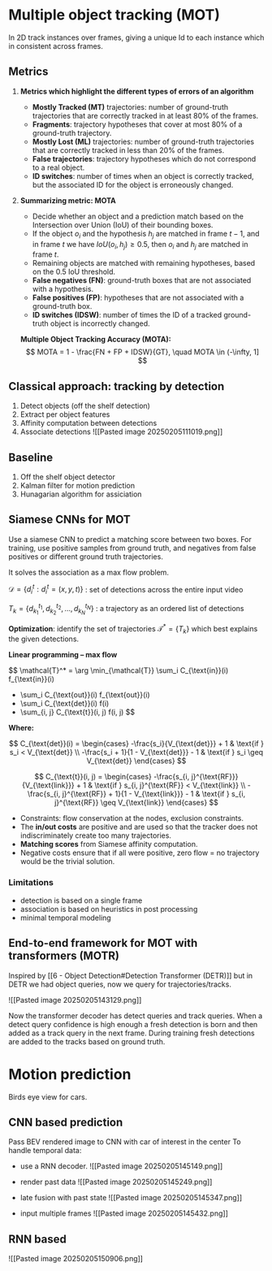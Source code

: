 
# Multiple object tracking (MOT) 
In 2D track instances over frames, giving a unique Id to each instance which in consistent across frames. 

## Metrics 
1. **Metrics which highlight the different types of errors of an algorithm**
   - **Mostly Tracked (MT)** trajectories: number of ground-truth trajectories that are correctly tracked in at least 80% of the frames.
   - **Fragments**: trajectory hypotheses that cover at most 80% of a ground-truth trajectory.
   - **Mostly Lost (ML)** trajectories: number of ground-truth trajectories that are correctly tracked in less than 20% of the frames.
   - **False trajectories**: trajectory hypotheses which do not correspond to a real object.
   - **ID switches**: number of times when an object is correctly tracked, but the associated ID for the object is erroneously changed.

2. **Summarizing metric: MOTA**
   - Decide whether an object and a prediction match based on the Intersection over Union (IoU) of their bounding boxes.
   - If the object $o_i$ and the hypothesis $h_j$ are matched in frame $t-1$, and in frame $t$ we have $IoU(o_i, h_j) \geq 0.5$, then $o_i$ and $h_j$ are matched in frame $t$.
   - Remaining objects are matched with remaining hypotheses, based on the 0.5 IoU threshold.
   - **False negatives (FN)**: ground-truth boxes that are not associated with a hypothesis.
   - **False positives (FP)**: hypotheses that are not associated with a ground-truth box.
   - **ID switches (IDSW)**: number of times the ID of a tracked ground-truth object is incorrectly changed.

   **Multiple Object Tracking Accuracy (MOTA):**
   $$
   MOTA = 1 - \frac{FN + FP + IDSW}{GT}, \quad MOTA \in (-\infty, 1]
   $$

## Classical approach: tracking by detection
1. Detect objects (off the shelf detection)
2. Extract per object features
3. Affinity computation between detections
4. Associate detections
![[Pasted image 20250205111019.png]]


## Baseline 
1. Off the shelf object detector
2. Kalman filter for motion prediction
3. Hunagarian algorithm for assiciation


## Siamese CNNs for MOT
Use a siamese CNN to predict a matching score between two boxes. 
For training, use positive samples from ground truth, and negatives from false positives or different ground truth trajectories. 

It solves the association as a max flow problem. 

$\mathcal{D} = \{d_i^t : d_i^t = (x, y, t)\}$ : set of detections across the entire input video

$T_k = \{d_{k_1}^{t_1}, d_{k_2}^{t_2}, \ldots, d_{k_N}^{t_N}\}$ : a trajectory as an ordered list of detections

**Optimization**: identify the set of trajectories $\mathcal{T}^* = \{T_k\}$ which best explains the given detections.

**Linear programming – max flow**

$$
\mathcal{T}^* = \arg \min_{\mathcal{T}} \sum_i C_{\text{in}}(i) f_{\text{in}}(i) 
+ \sum_i C_{\text{out}}(i) f_{\text{out}}(i) 
+ \sum_i C_{\text{det}}(i) f(i) 
+ \sum_{i, j} C_{\text{t}}(i, j) f(i, j)
$$

**Where:**

$$
C_{\text{det}}(i) =
\begin{cases} 
-\frac{s_i}{V_{\text{det}}} + 1 & \text{if } s_i < V_{\text{det}} \\ 
-\frac{s_i + 1}{1 - V_{\text{det}}} - 1 & \text{if } s_i \geq V_{\text{det}}
\end{cases}
$$

$$
C_{\text{t}}(i, j) =
\begin{cases} 
-\frac{s_{i, j}^{\text{RF}}}{V_{\text{link}}} + 1 & \text{if } s_{i, j}^{\text{RF}} < V_{\text{link}} \\ 
-\frac{s_{i, j}^{\text{RF}} + 1}{1 - V_{\text{link}}} - 1 & \text{if } s_{i, j}^{\text{RF}} \geq V_{\text{link}}
\end{cases}
$$

- Constraints: flow conservation at the nodes, exclusion constraints.
- The **in/out costs** are positive and are used so that the tracker does not indiscriminately create too many trajectories.
- **Matching scores** from Siamese affinity computation.
- Negative costs ensure that if all were positive, zero flow = no trajectory would be the trivial solution.

### Limitations
* detection is based on a single frame
* association is based on heuristics in post processing
* minimal temporal modeling


## End-to-end framework for MOT with transformers (MOTR)
Inspired by [[6 - Object Detection#Detection Transformer (DETR)]] but in DETR we had object queries, now we query for trajectories/tracks. 

![[Pasted image 20250205143129.png]]

Now the transformer decoder has detect queries and track queries. 
When a detect query confidence is high enough a fresh detection is born and then added as a track query in the next frame. 
During training fresh detections are added to the tracks based on ground truth. 


# Motion prediction
Birds eye view for cars. 

## CNN based prediction
Pass BEV rendered image to CNN with car of interest in the center
To handle temporal data: 

* use a RNN decoder. 
![[Pasted image 20250205145149.png]]

* render past data 
![[Pasted image 20250205145249.png]]

* late fusion with past state
![[Pasted image 20250205145347.png]]

* input multiple frames
![[Pasted image 20250205145432.png]]


## RNN based
![[Pasted image 20250205150906.png]]


